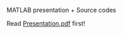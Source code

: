 MATLAB presentation + Source codes

Read [Presentation.pdf](https://github.com/AliKarbasiCom/Uni-Presentations-MATLAB/blob/main/Presentation.pdf) first!
